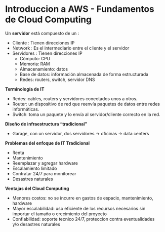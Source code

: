 # Introduccion a AWS - Fundamentos de Cloud Computing

Un **servidor** está compuesto de un :
* Cliente : Tienen direcciones IP
* Network : Es el intermediario entre el cliente y el servidor
* Servidores : Tienen direcciones IP
  * Cómputo: CPU
  * Memoria: RAM
  * Almacenamiento: datos
  * Base de datos: información almacenada de forma estructurada
  * Redes: routers, switch, servidor DNS

**Terminología de IT**
* Redes: cables, routers y servidores conectados unos a otros.
* Router: un dispositivo de red que reenvía paquetes de datos entre redes informáticas.
* Switch: toma un paquete y lo envía al servidor/cliente correcto en la red.

**Diseño de infraestructura “tradicional”**
* Garage, con un servidor, dos servidores -> oficinas -> data centers

**Problemas del enfoque de IT Tradicional**
* Renta
* Mantenimiento
* Reemplazar y agregar hardware
* Escalamiento limitado
* Contratar 24/7 para monitorear
* Desastres naturales

**Ventajas del Cloud Computing**
* Menores costos: no se incurre en gastos de espacio, mantenimiento, hardware
* Mayor escalabilidad: uso eficiente de los recursos necesarios sin importar el tamaño o crecimiento del proyecto
* Confiabilidad: soporte tecnico 24/7, proteccion contra eventualidades y/o desastres naturales 



